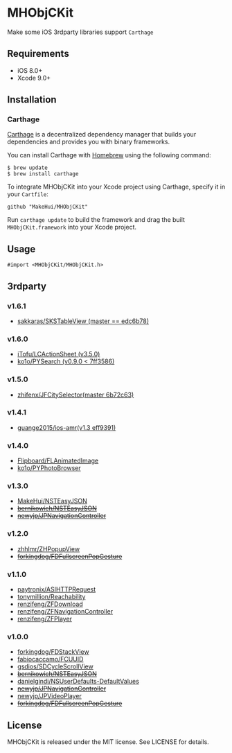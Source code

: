 # MHObjCKit

Make some iOS 3rdparty libraries support `Carthage`

## Requirements

- iOS 8.0+
- Xcode 9.0+

## Installation

### Carthage

[Carthage](https://github.com/Carthage/Carthage) is a decentralized dependency manager that builds your dependencies and provides you with binary frameworks.

You can install Carthage with [Homebrew](http://brew.sh/) using the following command:

```
$ brew update
$ brew install carthage
```

To integrate MHObjCKit into your Xcode project using Carthage, specify it in your `Cartfile`:

```
github "MakeHui/MHObjCKit"
```

Run `carthage update` to build the framework and drag the built `MHObjCKit.framework` into your Xcode project.

## Usage

```
#import <MHObjCKit/MHObjCKit.h>
```

## 3rdparty

### v1.6.1

- [sakkaras/SKSTableView (master == edc6b78)](https://github.com/sakkaras/SKSTableView)

### v1.6.0

- [iTofu/LCActionSheet (v3.5.0)](https://github.com/iTofu/LCActionSheet)
- [ko1o/PYSearch (v0.9.0 < 7ff3586)](https://github.com/ko1o/PYSearch)

### v1.5.0

- [zhifenx/JFCitySelector(master 6b72c63)](https://github.com/zhifenx/JFCitySelector)

### v1.4.1

- [guange2015/ios-amr(v1.3 eff9391)](https://github.com/guange2015/ios-amr)

### v1.4.0

- [Flipboard/FLAnimatedImage](https://github.com/Flipboard/FLAnimatedImage)
- [ko1o/PYPhotoBrowser](https://github.com/ko1o/PYPhotoBrowser)

### v1.3.0

- [MakeHui/NSTEasyJSON](https://github.com/MakeHui/NSTEasyJSON)
- ~~[bernikowich/NSTEasyJSON](https://github.com/bernikowich/NSTEasyJSON)~~
- ~~[newyjp/JPNavigationController](https://github.com/newyjp/JPNavigationController)~~

### v1.2.0

- [zhhlmr/ZHPopupView](https://github.com/zhhlmr/ZHPopupView)
- ~~[forkingdog/FDFullscreenPopGesture](https://github.com/forkingdog/FDFullscreenPopGesture)~~

### v1.1.0

- [paytronix/ASIHTTPRequest](https://github.com/paytronix/ASIHTTPRequest)
- [tonymillion/Reachability](https://github.com/tonymillion/Reachability)
- [renzifeng/ZFDownload](https://github.com/renzifeng/ZFDownload)
- [renzifeng/ZFNavigationController](https://github.com/renzifeng/ZFNavigationController)
- [renzifeng/ZFPlayer](https://github.com/renzifeng/ZFPlayer)

### v1.0.0

- [forkingdog/FDStackView](https://github.com/forkingdog/FDStackView)
- [fabiocaccamo/FCUUID](https://github.com/fabiocaccamo/FCUUID)
- [gsdios/SDCycleScrollView](https://github.com/gsdios/SDCycleScrollView)
- ~~[bernikowich/NSTEasyJSON](https://github.com/bernikowich/NSTEasyJSON)~~
- [danielgindi/NSUserDefaults-DefaultValues](https://github.com/danielgindi/NSUserDefaults-DefaultValues)
- ~~[newyjp/JPNavigationController](https://github.com/newyjp/JPNavigationController)~~
- [newyjp/JPVideoPlayer](https://github.com/newyjp/JPVideoPlayer)
- ~~[forkingdog/FDFullscreenPopGesture](https://github.com/forkingdog/FDFullscreenPopGesture)~~

## License

MHObjCKit is released under the MIT license. See LICENSE for details.

